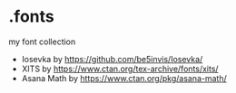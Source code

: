 # .fonts
my font collection

 - Iosevka by https://github.com/be5invis/Iosevka/
 - XITS by https://www.ctan.org/tex-archive/fonts/xits/
 - Asana Math by https://www.ctan.org/pkg/asana-math/

